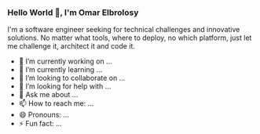 ### Hello World 👋, I'm Omar Elbrolosy

I'm a software engineer seeking for technical challenges and innovative solutions.
No matter what tools, where to deploy, no which platform, just let me challenge it, architect it and code it.


- 🔭 I’m currently working on ...
- 🌱 I’m currently learning ...
- 👯 I’m looking to collaborate on ...
- 🤔 I’m looking for help with ...
- 💬 Ask me about ...
- 📫 How to reach me: ...
- 😄 Pronouns: ...
- ⚡ Fun fact: ...
